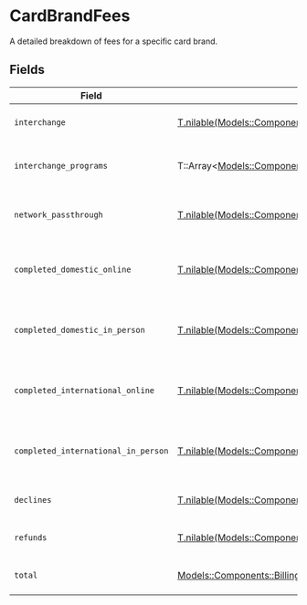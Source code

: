 # CardBrandFees

A detailed breakdown of fees for a specific card brand.


## Fields

| Field                                                                                                             | Type                                                                                                              | Required                                                                                                          | Description                                                                                                       |
| ----------------------------------------------------------------------------------------------------------------- | ----------------------------------------------------------------------------------------------------------------- | ----------------------------------------------------------------------------------------------------------------- | ----------------------------------------------------------------------------------------------------------------- |
| `interchange`                                                                                                     | [T.nilable(Models::Components::BillingCountAndAmount)](../../models/shared/billingcountandamount.md)              | :heavy_minus_sign:                                                                                                | Details of interchange fees.                                                                                      |
| `interchange_programs`                                                                                            | T::Array<[Models::Components::BillingInterchangeProgramFee](../../models/shared/billinginterchangeprogramfee.md)> | :heavy_minus_sign:                                                                                                | A list of interchange program fees.                                                                               |
| `network_passthrough`                                                                                             | [T.nilable(Models::Components::BillingCountAndAmount)](../../models/shared/billingcountandamount.md)              | :heavy_minus_sign:                                                                                                | Details of network passthrough fees.                                                                              |
| `completed_domestic_online`                                                                                       | [T.nilable(Models::Components::BillingCountAndAmount)](../../models/shared/billingcountandamount.md)              | :heavy_minus_sign:                                                                                                | Details of completed domestic online transactions.                                                                |
| `completed_domestic_in_person`                                                                                    | [T.nilable(Models::Components::BillingCountAndAmount)](../../models/shared/billingcountandamount.md)              | :heavy_minus_sign:                                                                                                | Details of completed domestic in-person transactions.                                                             |
| `completed_international_online`                                                                                  | [T.nilable(Models::Components::BillingCountAndAmount)](../../models/shared/billingcountandamount.md)              | :heavy_minus_sign:                                                                                                | Details of completed international online transactions.                                                           |
| `completed_international_in_person`                                                                               | [T.nilable(Models::Components::BillingCountAndAmount)](../../models/shared/billingcountandamount.md)              | :heavy_minus_sign:                                                                                                | Details of completed international in-person transactions.                                                        |
| `declines`                                                                                                        | [T.nilable(Models::Components::BillingCountAndAmount)](../../models/shared/billingcountandamount.md)              | :heavy_minus_sign:                                                                                                | Details of declined transactions.                                                                                 |
| `refunds`                                                                                                         | [T.nilable(Models::Components::BillingCountAndAmount)](../../models/shared/billingcountandamount.md)              | :heavy_minus_sign:                                                                                                | Details of refunded transactions.                                                                                 |
| `total`                                                                                                           | [Models::Components::BillingCountAndAmount](../../models/shared/billingcountandamount.md)                         | :heavy_check_mark:                                                                                                | Total fees for this card brand.                                                                                   |